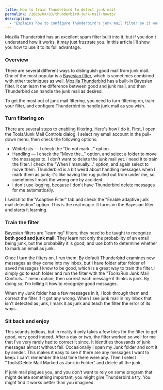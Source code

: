 ```yaml
---
title: How to train Thunderbird to detect junk mail
permalink: /2006/04/03/thunderbird-junk-mail-howto/
description:
  - "Explains how to configure Thunderbird's junk mail filter so it works well."
---
```

Mozilla Thunderbird has an excellent spam filter built into it, but if you don't understand how it works, it may just frustrate you. In this article I'll show you how to use it to its full advantage.

### Overview

There are several different ways to distinguish good mail from junk mail. One of the most popular is a [Bayesian filter][1], which is sometimes combined with other techniques as well. [Mozilla Thunderbird][2] has a built-in Bayesian filter. It can learn the difference between good and junk mail, and then Thunderbird can handle the junk mail as desired.

To get the most out of junk mail filtering, you need to turn filtering on, train your filter, and configure Thunderbird to handle junk mail as you wish.

### Turn filtering on

There are several steps to enabling filtering. Here's how I do it. First, I open the Tools/Junk Mail Controls dialog. I select my email account in the pull-down menu, then check the following options:

*   WhiteLists &#8212; I check the "Do not mark&#8230;" option
*   Handling &#8212; I check the "Move the&#8230;" option, and select a folder to move the messages to. I don't want to delete the junk mail yet. I need it to train the filter. I check the "When I manually&#8230;" option, and again select to move them. Thunderbird is a bit weird about handling messages when I mark them as junk; it's like having the rug pulled out from under me, so sometimes I mark the wrong one by accident.
*   I don't use logging, because I don't have Thunderbird delete messages for me automatically.

I switch to the "Adaptive Filter" tab and check the "Enable adaptive junk mail detection" option. This is the real magic. It turns on the Bayesian filter and starts it learning.

### Train the filter

Bayesian filters are "learning" filters; they need to be taught to recognize **both good and junk mail**. They learn not only the probability of an email being junk, but the probability it is good, and use both to determine whether to mark an email as junk.

Once I turn the filters on, I run them. By default Thunderbird examines new messages as they come into my inbox, but I have folder after folder of saved messages I know to be good, which is a great way to train the filter. I simply go to each folder and run the filter with the "Tools/Run Junk Mail Controls&#8230;" menu option, then correct each message it thinks is junk. By doing so, I'm telling it how to recognize good messages.

When my Junk folder has a few messages in it, I look through them and correct the filter if it got any wrong. When I see junk mail in my Inbox that isn't detected as junk, I mark it as junk and teach the filter the error of its ways.

### Sit back and enjoy

This sounds tedious, but in reality it only takes a few tries for the filter to get good, very good indeed. After a day or two, the filter worked so well for me that I've very rarely had to correct it since. It identifies thousands of junk messages almost without fail. Occasionally I open my Junk folder and sort it by sender. This makes it easy to see if there are any messages I want to keep. I can't remember the last time there were any. Then I select "Tools/Delete Mail Marked as Junk in Folder" and delete all the junk.

If junk mail plagues you, and you don't want to rely on some program that might delete something important, you might give Thunderbird a try. You might find it works better than you imagined.

 [1]: http://en.wikipedia.org/wiki/Bayesian_filtering
 [2]: http://www.mozilla.com/thunderbird/
